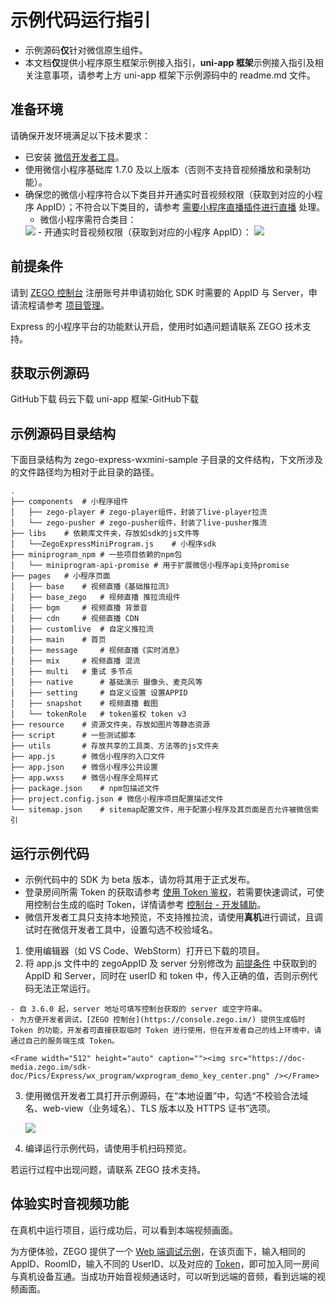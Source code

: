 # 示例代码运行指引

- 示例源码**仅**针对微信原生组件。
- 本文档**仅**提供小程序原生框架示例接入指引，**uni-app 框架**示例接入指引及相关注意事项，请参考上方 uni-app 框架下示例源码中的 readme.md 文件。

## 准备环境

请确保开发环境满足以下技术要求：

* 已安装 [微信开发者工具](https://developers.weixin.qq.com/miniprogram/dev/devtools/stable.html)。
* 使用微信小程序基础库 1.7.0 及以上版本（否则不支持音视频播放和录制功能）。
* 确保您的微信小程序符合以下类目并开通实时音视频权限（获取到对应的小程序 AppID）；不符合以下类目的，请参考 [需要小程序直播插件进行直播](/real-time-video-miniprogram/live-streaming/live-streaming#需要小程序直播插件进行直播) 处理。
  - 微信小程序需符合类目：
  <Frame width="512" height="auto" caption=""><img src="https://doc-media.zego.im/sdk-doc/Pics/MiniProgram/category_zh.png" /></Frame>
  - 开通实时音视频权限（获取到对应的小程序 AppID）：
  <Frame width="512" height="auto" caption=""><img src="https://doc-media.zego.im/sdk-doc/Pics/MiniProgram/apiconfig_2.png" /></Frame>

## 前提条件

请到 [ZEGO 控制台](https://console.zego.im/) 注册账号并申请初始化 SDK 时需要的 AppID 与 Server，申请流程请参考 [项目管理](/console/project-info)。

<Warning title="注意">

Express 的小程序平台的功能默认开启，使用时如遇问题请联系 ZEGO 技术支持。

</Warning>

## 获取示例源码
<CardGroup cols={2}>
<Card title="示例源码" href="https://github.com/zegodev/zego-express-wxmini-sample" target="_blank">
GitHub下载
</Card>
<Card title="示例源码"  href="https://gitee.com/zegodev/zego-express-wxmini-sample" target="_blank">
码云下载
</Card>
</CardGroup>
<Card title="示例源码" href="https://github.com/zegoim/zego-express-wxmini-uniapp-sample" target="_blank">
uni-app 框架-GitHub下载
</Card>


## 示例源码目录结构

下面目录结构为 zego-express-wxmini-sample 子目录的文件结构，下文所涉及的文件路径均为相对于此目录的路径。

```tree
.
├── components  # 小程序组件
│   ├── zego-player # zego-player组件，封装了live-player拉流
│   └── zego-pusher # zego-pusher组件，封装了live-pusher推流
├── libs    # 依赖库文件夹，存放如sdk的js文件等
│   └──ZegoExpressMiniProgram.js    # 小程序sdk
├── miniprogram_npm # 一些项目依赖的npm包
│   └── miniprogram-api-promise # 用于扩展微信小程序api支持promise
├── pages   # 小程序页面
│   ├── base    # 视频直播《基础推拉流》
│   ├── base_zego   # 视频直播 推拉流组件
│   ├── bgm     # 视频直播 背景音
│   ├── cdn     # 视频直播 CDN
│   ├── customlive  # 自定义推拉流
│   ├── main    # 首页
│   ├── message     # 视频直播《实时消息》
│   ├── mix     # 视频直播 混流
│   ├── multi   # 重试 多节点
│   ├── native      # 基础演示 摄像头、麦克风等
│   ├── setting     # 自定义设置 设置APPID
│   ├── snapshot    # 视频直播 截图
│   └── tokenRole   # token鉴权 token v3
├── resource    # 资源文件夹，存放如图片等静态资源
├── script      # 一些测试脚本
├── utils       # 存放共享的工具类、方法等的js文件夹
├── app.js      # 微信小程序的入口文件
├── app.json    # 微信小程序公共设置
├── app.wxss    # 微信小程序全局样式
├── package.json    # npm包描述文件
├── project.config.json # 微信小程序项目配置描述文件
└── sitemap.json    # sitemap配置文件，用于配置小程序及其页面是否允许被微信索引
```

## 运行示例代码

<Warning title="注意">

- 示例代码中的 SDK 为 beta 版本，请勿将其用于正式发布。
- 登录房间所需 Token 的获取请参考 [使用 Token 鉴权](/real-time-video-miniprogram/communication/using-token-authentication)，若需要快速调试，可使用控制台生成的临时 Token，详情请参考 [控制台 - 开发辅助](/console/development-assistance/temporary-token)。
- 微信开发者工具只支持本地预览，不支持推拉流，请使用**真机**进行调试，且调试时在微信开发者工具中，设置勾选不校验域名。

</Warning>


1. 使用编辑器（如 VS Code、WebStorm）打开已下载的项目。
2. 将 app.js 文件中的 zegoAppID 及 server 分别修改为 [前提条件](#前提条件) 中获取到的 AppID 和 Server，同时在 userID 和 token 中，传入正确的值，否则示例代码无法正常运行。

<Warning title="注意">

    - 自 3.6.0 起，server 地址可填写控制台获取的 server 或空字符串。
    - 为方便开发者调试，[ZEGO 控制台](https://console.zego.im/) 提供生成临时 Token 的功能，开发者可直接获取临时 Token 进行使用，但在开发者自己的线上环境中，请通过自己的服务端生成 Token。

</Warning>

    <Frame width="512" height="auto" caption=""><img src="https://doc-media.zego.im/sdk-doc/Pics/Express/wx_program/wxprogram_demo_key_center.png" /></Frame>

3. 使用微信开发者工具打开示例源码，在“本地设置”中，勾选“不校验合法域名、web-view（业务域名）、TLS 版本以及 HTTPS 证书”选项。

    <Frame width="512" height="auto" caption=""><img src="https://doc-media.zego.im/sdk-doc/Pics/MiniProgram/local_setting.png" /></Frame>

4. 编译运行示例代码，请使用手机扫码预览。

<Note title="说明">
    若运行过程中出现问题，请联系 ZEGO 技术支持。

</Note>

## 体验实时音视频功能

在真机中运行项目，运行成功后，可以看到本端视频画面。

为方便体验，ZEGO 提供了一个 [Web 端调试示例](https://zegodev.github.io/zego-express-webrtc-sample/assistDev/index.html)，在该页面下，输入相同的 AppID、RoomID，输入不同的 UserID、以及对应的 [Token](/console/development-assistance/temporary-token)，即可加入同一房间与真机设备互通。当成功开始音视频通话时，可以听到远端的音频，看到远端的视频画面。

